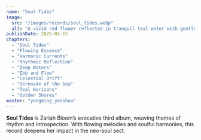```yaml
---
name: "Soul Tides"
image:
  src: "/images/records/soul_tides.webp"
  alt: "A vivid red flower reflected in tranquil teal water with gentle ripples, illuminated by golden sunlight, embodying serenity and rhythm."
publishDate: 2025-02-15
chapters:
  - "Soul Tides"
  - "Flowing Essence"
  - "Harmonic Currents"
  - "Rhythmic Reflection"
  - "Deep Waters"
  - "Ebb and Flow"
  - "Celestial Drift"
  - "Serenade of the Sea"
  - "Teal Horizons"
  - "Golden Shores"
master: "yongming_yanshou"
---
```


**Soul Tides** is Zariah Bloom’s evocative third album, weaving themes of rhythm and introspection. With flowing melodies and soulful harmonies, this record deepens her impact in the neo-soul sect.
